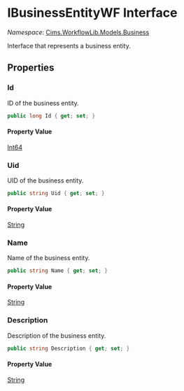 # IBusinessEntityWF Interface 

*Namespace*: [Cims.WorkflowLib.Models.Business](Cims.WorkflowLib.Models.Business.md)

Interface that represents a business entity.

## Properties

### Id

ID of the business entity.

```C#
public long Id { get; set; }
```

#### Property Value

[Int64](https://learn.microsoft.com/en-us/dotnet/api/system.int64)

### Uid

UID of the business entity.

```C#
public string Uid { get; set; }
```

#### Property Value

[String](https://learn.microsoft.com/en-us/dotnet/api/system.string)

### Name

Name of the business entity.

```C#
public string Name { get; set; }
```

#### Property Value

[String](https://learn.microsoft.com/en-us/dotnet/api/system.string)

### Description

Description of the business entity.

```C#
public string Description { get; set; }
```

#### Property Value

[String](https://learn.microsoft.com/en-us/dotnet/api/system.string)
